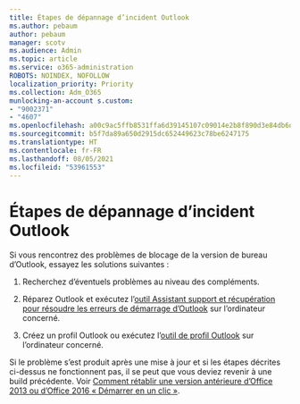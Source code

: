 ```yaml
---
title: Étapes de dépannage d’incident Outlook
ms.author: pebaum
author: pebaum
manager: scotv
ms.audience: Admin
ms.topic: article
ms.service: o365-administration
ROBOTS: NOINDEX, NOFOLLOW
localization_priority: Priority
ms.collection: Adm_O365
munlocking-an-account s.custom:
- "9002371"
- "4607"
ms.openlocfilehash: a00c9ac5ffb8531ffa6d39145107c09014e2b8f890d3e84db6d60fe74f7d5464
ms.sourcegitcommit: b5f7da89a650d2915dc652449623c78be6247175
ms.translationtype: HT
ms.contentlocale: fr-FR
ms.lasthandoff: 08/05/2021
ms.locfileid: "53961553"
---
```

# <a name="outlook-crash-troubleshooting-steps"></a>Étapes de dépannage d’incident Outlook

Si vous rencontrez des problèmes de blocage de la version de bureau d’Outlook, essayez les solutions suivantes :

1. Recherchez d’éventuels problèmes au niveau des compléments.

2. Réparez Outlook et exécutez l’[outil Assistant support et récupération pour résoudre les erreurs de démarrage d’Outlook](https://aka.ms/SaRA-OutlookWontStart) sur l’ordinateur concerné.

3. Créez un profil Outlook ou exécutez l’[outil de profil Outlook](https://aka.ms/SaRA-OutlookSetupProfile) sur l’ordinateur concerné.

Si le problème s’est produit après une mise à jour et si les étapes décrites ci-dessus ne fonctionnent pas, il se peut que vous deviez revenir à une build précédente. Voir [Comment rétablir une version antérieure d’Office 2013 ou d’Office 2016 « Démarrer en un clic »](https://support.microsoft.com/help/2770432).

